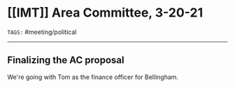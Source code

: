 # [[IMT]] Area Committee, 3-20-21
`TAGS:` #meeting/political 

---
## Finalizing the AC proposal
We're going with Tom as the finance officer for Bellingham. 